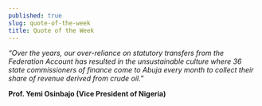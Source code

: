 ```yaml
---
published: true
slug: quote-of-the-week
title: Quote of the Week
---
```

_“Over the years, our over-reliance on statutory transfers from the Federation Account has resulted in the unsustainable culture where 36 state commissioners of finance come to Abuja every month to collect their share of revenue derived from crude oil.”_

   **Prof. Yemi Osinbajo (Vice President of Nigeria)**
